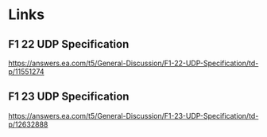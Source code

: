 # Links
## F1 22 UDP Specification
https://answers.ea.com/t5/General-Discussion/F1-22-UDP-Specification/td-p/11551274

## F1 23 UDP Specification
https://answers.ea.com/t5/General-Discussion/F1-23-UDP-Specification/td-p/12632888